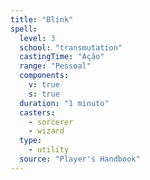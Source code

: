```yaml
---
title: "Blink"
spell:
  level: 3
  school: "transmutation"
  castingTime: "Ação"
  range: "Pessoal"
  components:
    v: true
    s: true
  duration: "1 minuto"
  casters:
    - sorcerer
    - wizard
  type:
    - utility
  source: "Player's Handbook"
---
```

